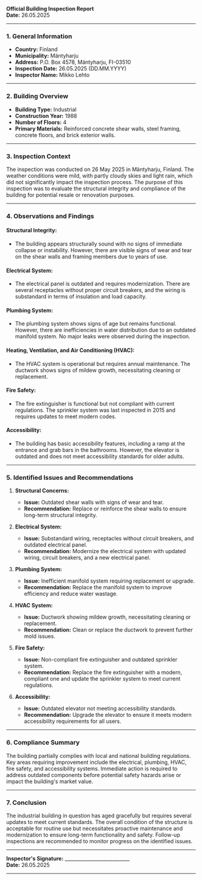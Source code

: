 

**Official Building Inspection Report**  
**Date:** 26.05.2025  

---

### **1. General Information**  
- **Country:** Finland  
- **Municipality:** Mäntyharju  
- **Address:** P.O. Box 4578, Mäntyharju, FI-03510  
- **Inspection Date:** 26.05.2025 (DD.MM.YYYY)  
- **Inspector Name:** Mikko Lehto  

---

### **2. Building Overview**  
- **Building Type:** Industrial  
- **Construction Year:** 1988  
- **Number of Floors:** 4  
- **Primary Materials:** Reinforced concrete shear walls, steel framing, concrete floors, and brick exterior walls.  

---

### **3. Inspection Context**  
The inspection was conducted on 26 May 2025 in Mäntyharju, Finland. The weather conditions were mild, with partly cloudy skies and light rain, which did not significantly impact the inspection process. The purpose of this inspection was to evaluate the structural integrity and compliance of the building for potential resale or renovation purposes.  

---

### **4. Observations and Findings**  
#### **Structural Integrity:**  
- The building appears structurally sound with no signs of immediate collapse or instability. However, there are visible signs of wear and tear on the shear walls and framing members due to years of use.  

#### **Electrical System:**  
- The electrical panel is outdated and requires modernization. There are several receptacles without proper circuit breakers, and the wiring is substandard in terms of insulation and load capacity.  

#### **Plumbing System:**  
- The plumbing system shows signs of age but remains functional. However, there are inefficiencies in water distribution due to an outdated manifold system. No major leaks were observed during the inspection.  

#### **Heating, Ventilation, and Air Conditioning (HVAC):**  
- The HVAC system is operational but requires annual maintenance. The ductwork shows signs of mildew growth, necessitating cleaning or replacement.  

#### **Fire Safety:**  
- The fire extinguisher is functional but not compliant with current regulations. The sprinkler system was last inspected in 2015 and requires updates to meet modern codes.  

#### **Accessibility:**  
- The building has basic accessibility features, including a ramp at the entrance and grab bars in the bathrooms. However, the elevator is outdated and does not meet accessibility standards for older adults.  

---

### **5. Identified Issues and Recommendations**  
1. **Structural Concerns:**  
   - **Issue:** Outdated shear walls with signs of wear and tear.  
   - **Recommendation:** Replace or reinforce the shear walls to ensure long-term structural integrity.  

2. **Electrical System:**  
   - **Issue:** Substandard wiring, receptacles without circuit breakers, and outdated electrical panel.  
   - **Recommendation:** Modernize the electrical system with updated wiring, circuit breakers, and a new electrical panel.  

3. **Plumbing System:**  
   - **Issue:** Inefficient manifold system requiring replacement or upgrade.  
   - **Recommendation:** Replace the manifold system to improve efficiency and reduce water wastage.  

4. **HVAC System:**  
   - **Issue:** Ductwork showing mildew growth, necessitating cleaning or replacement.  
   - **Recommendation:** Clean or replace the ductwork to prevent further mold issues.  

5. **Fire Safety:**  
   - **Issue:** Non-compliant fire extinguisher and outdated sprinkler system.  
   - **Recommendation:** Replace the fire extinguisher with a modern, compliant one and update the sprinkler system to meet current regulations.  

6. **Accessibility:**  
   - **Issue:** Outdated elevator not meeting accessibility standards.  
   - **Recommendation:** Upgrade the elevator to ensure it meets modern accessibility requirements for all users.  

---

### **6. Compliance Summary**  
The building partially complies with local and national building regulations. Key areas requiring improvement include the electrical, plumbing, HVAC, fire safety, and accessibility systems. Immediate action is required to address outdated components before potential safety hazards arise or impact the building's market value.  

---

### **7. Conclusion**  
The industrial building in question has aged gracefully but requires several updates to meet current standards. The overall condition of the structure is acceptable for routine use but necessitates proactive maintenance and modernization to ensure long-term functionality and safety. Follow-up inspections are recommended to monitor progress on the identified issues.  

---  

**Inspector's Signature:** ___________________________  
**Date:** 26.05.2025  

---